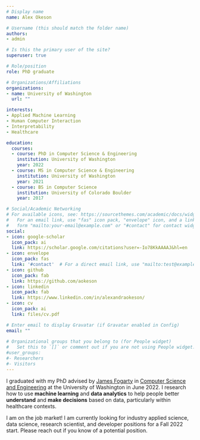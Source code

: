 ```yaml
---
# Display name
name: Alex Okeson

# Username (this should match the folder name)
authors:
- admin

# Is this the primary user of the site?
superuser: true

# Role/position
role: PhD graduate

# Organizations/Affiliations
organizations:
- name: University of Washington
  url: ""

interests:
- Applied Machine Learning
- Human Computer Interaction
- Interpretability
- Healthcare

education:
  courses:
  - course: PhD in Computer Science & Engineering
    institution: University of Washington
    year: 2022
  - course: MS in Computer Science & Engineering
    institution: University of Washington
    year: 2021
  - course: BS in Computer Science
    institution: University of Colorado Boulder
    year: 2017

# Social/Academic Networking
# For available icons, see: https://sourcethemes.com/academic/docs/widgets/#icons
#   For an email link, use "fas" icon pack, "envelope" icon, and a link in the
#   form "mailto:your-email@example.com" or "#contact" for contact widget.
social:
- icon: google-scholar
  icon_pack: ai
  link: https://scholar.google.com/citations?user=-Io78KkAAAAJ&hl=en
- icon: envelope
  icon_pack: fas
  link: '#contact'  # For a direct email link, use "mailto:test@example.org".
- icon: github
  icon_pack: fab
  link: https://github.com/aokeson
- icon: linkedin
  icon_pack: fab
  link: https://www.linkedin.com/in/alexandraokeson/
- icon: cv
  icon_pack: ai
  link: files/cv.pdf

# Enter email to display Gravatar (if Gravatar enabled in Config)
email: ""
  
# Organizational groups that you belong to (for People widget)
#   Set this to `[]` or comment out if you are not using People widget.  
#user_groups:
#- Researchers
#- Visitors
---
```


I graduated with my PhD advised by [James Fogarty](https://homes.cs.washington.edu/~jfogarty/) in [Computer Science and Engineering](https://www.cs.washington.edu/) at the University of Washington in June 2022. I research how to use **machine learning** and **data analytics** to help people better **understand** and **make decisions** based on data, particularly within healthcare contexts.

I am on the job market! I am currently looking for industry applied science, data science, research scientist, and developer positions for a Fall 2022 start. Please reach out if you know of a potential position.


